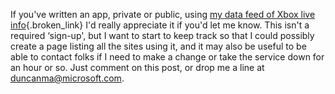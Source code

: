 If you've written an app, private or public, using [my data feed of Xbox live info](http://duncanmackenzie.net/blog/put-up-a-rest-api-for-xbox-gamertag-data/default.aspx){.broken_link} I'd really appreciate it if you'd let me know. This isn't a required &#8216;sign-up', but I want to start to keep track so that I could possibly create a page listing all the sites using it, and it may also be useful to be able to contact folks if I need to make a change or take the service down for an hour or so. Just comment on this post, or drop me a line at <duncanma@microsoft.com>.